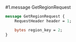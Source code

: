 #1.message GetRegionRequest

```proto
message GetRegionRequest {
    RequestHeader header = 1;

    bytes region_key = 2;
}
```